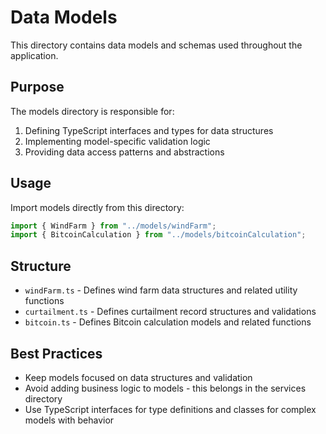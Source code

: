 # Data Models

This directory contains data models and schemas used throughout the application.

## Purpose

The models directory is responsible for:

1. Defining TypeScript interfaces and types for data structures
2. Implementing model-specific validation logic
3. Providing data access patterns and abstractions

## Usage

Import models directly from this directory:

```typescript
import { WindFarm } from "../models/windFarm";
import { BitcoinCalculation } from "../models/bitcoinCalculation";
```

## Structure

- `windFarm.ts` - Defines wind farm data structures and related utility functions
- `curtailment.ts` - Defines curtailment record structures and validations
- `bitcoin.ts` - Defines Bitcoin calculation models and related functions

## Best Practices

- Keep models focused on data structures and validation
- Avoid adding business logic to models - this belongs in the services directory
- Use TypeScript interfaces for type definitions and classes for complex models with behavior